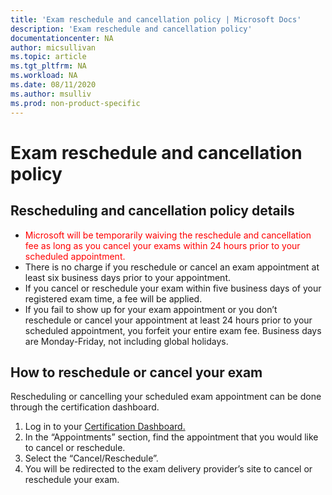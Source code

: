 ```yaml
---
title: 'Exam reschedule and cancellation policy | Microsoft Docs'
description: 'Exam reschedule and cancellation policy'
documentationcenter: NA 
author: micsullivan
ms.topic: article
ms.tgt_pltfrm: NA
ms.workload: NA
ms.date: 08/11/2020
ms.author: msulliv
ms.prod: non-product-specific
---
```

# Exam reschedule and cancellation policy

## Rescheduling and cancellation policy details

- <div><font color='red'>Microsoft will be temporarily waiving the reschedule and cancellation fee as long as you cancel your exams within 24 hours prior to your scheduled appointment.</font></div>
- There is no charge if you reschedule or cancel an exam appointment at least six business days prior to your appointment.
- If you cancel or reschedule your exam within five business days of your registered exam time, a fee will be applied.
- If you fail to show up for your exam appointment or you don’t reschedule or cancel your appointment at least 24 hours prior to your scheduled appointment, you forfeit your entire exam fee. Business days are Monday-Friday, not including global holidays.

## How to reschedule or cancel your exam

Rescheduling or cancelling your scheduled exam appointment can be done through the certification dashboard.

1. Log in to your [Certification Dashboard.](https://aka.ms/CertDashboard)
2. In the “Appointments” section, find the appointment that you would like to cancel or reschedule.
3. Select the “Cancel/Reschedule”.
4. You will be redirected to the exam delivery provider’s site to cancel or reschedule your exam.
